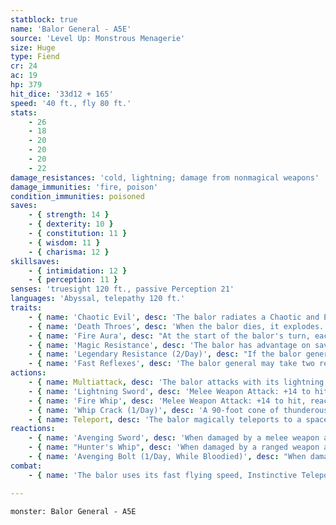 ```yaml
---
statblock: true
name: 'Balor General - A5E'
source: 'Level Up: Monstrous Menagerie'
size: Huge
type: Fiend
cr: 24
ac: 19
hp: 379
hit_dice: '33d12 + 165'
speed: '40 ft., fly 80 ft.'
stats:
    - 26
    - 18
    - 20
    - 20
    - 20
    - 22
damage_resistances: 'cold, lightning; damage from nonmagical weapons'
damage_immunities: 'fire, poison'
condition_immunities: poisoned
saves:
    - { strength: 14 }
    - { dexterity: 10 }
    - { constitution: 11 }
    - { wisdom: 11 }
    - { charisma: 12 }
skillsaves:
    - { intimidation: 12 }
    - { perception: 11 }
senses: 'truesight 120 ft., passive Perception 21'
languages: 'Abyssal, telepathy 120 ft.'
traits:
    - { name: 'Chaotic Evil', desc: 'The balor radiates a Chaotic and Evil aura.' }
    - { name: 'Death Throes', desc: 'When the balor dies, it explodes. Each creature within 30 feet makes a DC 19 Dexterity saving throw, taking 52 (15d6) fire damage on a failed save or half damage on a success. ' }
    - { name: 'Fire Aura', desc: "At the start of the balor's turn, each creature within 10 feet takes 10 (3d6) fire damage. A creature that touches the balor or hits it with a melee attack takes 10 (3d6) fire damage." }
    - { name: 'Magic Resistance', desc: 'The balor has advantage on saving throws against spells and magical effects.' }
    - { name: 'Legendary Resistance (2/Day)', desc: "If the balor general fails a saving throw, it can choose to succeed instead. When it does so, it wards itself with its sword. The lightning that wreathes the sword winks out. The lightning reappears at the beginning of the balor's next turn. Until then, the balor's lightning sword deals no lightning damage, and the balor can't use Avenging Bolt." }
    - { name: 'Fast Reflexes', desc: 'The balor general may take two reactions per round, but not more than one per turn.' }
actions:
    - { name: Multiattack, desc: 'The balor attacks with its lightning sword and its fire whip.' }
    - { name: 'Lightning Sword', desc: 'Melee Weapon Attack: +14 to hit, reach 10 ft., one target. Hit: 21 (3d8 + 8) slashing damage plus 18 (4d8) lightning damage.' }
    - { name: 'Fire Whip', desc: 'Melee Weapon Attack: +14 to hit, reach 45 ft., one target. Hit: 18 (3d6 + 8) slashing damage plus 14 (4d6) fire damage, and the target makes a DC 19 Strength saving throw. On a failure, it is pulled up to 40 feet towards the balor.' }
    - { name: 'Whip Crack (1/Day)', desc: 'A 90-foot cone of thunderous flame emanates from the balor. Each creature in the area makes a DC 19 Constitution saving throw, taking 28 (8d6) fire damage and 28 (8d6) thunder damage and falling prone on a failed save or taking half damage on a successful one.' }
    - { name: Teleport, desc: 'The balor magically teleports to a space within 120 feet that it can see.' }
reactions:
    - { name: 'Avenging Sword', desc: 'When damaged by a melee weapon attack, the balor attacks with its lightning sword.' }
    - { name: "Hunter's Whip", desc: 'When damaged by a ranged weapon attack, spell, area effect, or magical effect, the balor uses Teleport and then attacks with its fire whip.' }
    - { name: 'Avenging Bolt (1/Day, While Bloodied)', desc: "When damaged by a ranged weapon attack, spell, or magical effect, a 100-foot-long, 5-foot-wide lightning bolt springs from the balor's extended sword. Each creature in the area makes a DC 19 Dexterity saving throw, taking 42 (12d6) lightning damage on a failed save or half damage on a success." }
combat:
    - { name: 'The balor uses its fast flying speed, Instinctive Teleport, and its fire whip to keep would-be ranged attackers within its Fire Aura', desc: 'It uses Whip Crack on clusters of foes. If obviously outmatched, it uses Instinctive Teleport and flies away.' }

---
```

```statblock
monster: Balor General - A5E
```

